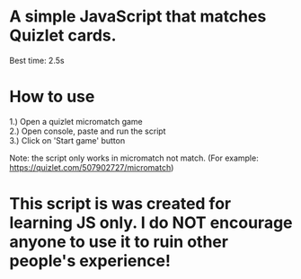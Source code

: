 # A simple JavaScript that matches Quizlet cards.

Best time: 2.5s

# How to use
1.) Open a quizlet micromatch game <br>
2.) Open console, paste and run the script <br>
3.) Click on 'Start game' button <br>

Note: the script only works in micromatch not match. (For example: https://quizlet.com/507902727/micromatch)

# This script is was created for learning JS only. I do NOT encourage anyone to use it to ruin other people's experience!
